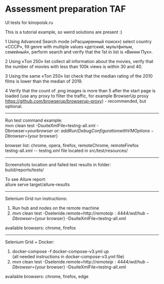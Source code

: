 # Assessment preparation TAF

UI tests for kinopoisk.ru

This is a tutorial example, so weird solutions are present :)

1 Using Advanced Search mode («Расширенный поиск») select country «СССР», fill genre with multiple values «детский,
мультфильм, семейный», perform search and verify that the 1st in list is «Винни Пух».

2 Using «Топ 250» list collect all information about the movies, verify that the number of movies with less than 100k
views is within 30 and 40.

3 Using the same «Топ 250» list check that the median rating of the 2010 films is lower than the median of 2019.

4 Verify that the count of .png images is more than 5 after the start page is loaded (use any proxy to filter the
traffic, for example BrowserUp proxy https://github.com/browserup/browserup-proxy) - recommended, but optional.

 *********
Run test command example:\
mvn clean test -DsuiteXmlFile=testng-all.xml -Dbrowser=${your browser}\
or:\
add Run/Debug Configuration with VM Options -Dbrowser=${your browser}

browser list: chrome, opera, firefox, remoteChrome, remoteFirefox\
testng-all.xml -- testng.xml file located in src/test/resources/

**********
Screenshots location and failed test results in folder:\
build/reports/tests/

To see Allure report:\
allure serve target/allure-results
**********
Selenium Grid run instructions:

1. Run hub and nodes on the remote machine
2. mvn clean test -Dselenide.remote=http://${remote ip}:4444/wd/hub -Dbrowser=${your browser} -DsuiteXmlFile=testng-all.xml

available browsers: chrome, firefox
**********
Selenium Grid + Docker:

1. docker-compose -f docker-compose-v3.yml up\
   (all needed instructions in docker-compose-v3.yml file)
2. mvn clean test -Dselenide.remote=http://${remote ip}:4444/wd/hub -Dbrowser=${your browser}
   -DsuiteXmlFile=testng-all.xml

available browsers: chrome, firefox, edge

